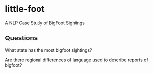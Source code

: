 # little-foot
A NLP Case Study of BigFoot Sightings


## Questions
What state has the most bigfoot sightings?

Are there regional differences of language used to describe reports of bigfoot?
